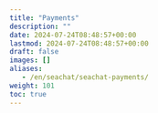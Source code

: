 ```yaml
---
title: "Payments"
description: ""
date: 2024-07-24T08:48:57+00:00
lastmod: 2024-07-24T08:48:57+00:00
draft: false
images: []
aliases:
   - /en/seachat/seachat-payments/
weight: 101
toc: true
---
```


